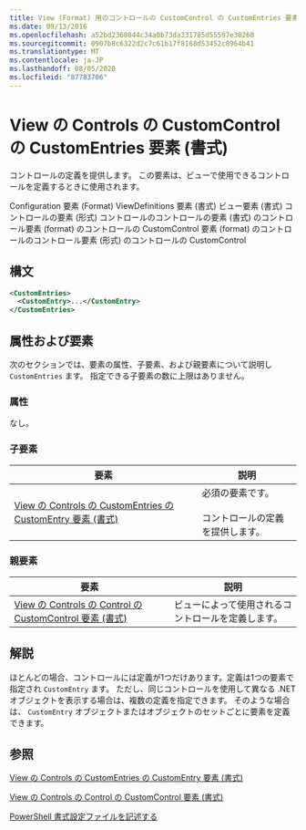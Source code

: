 ```yaml
---
title: View (Format) 用のコントロールの CustomControl の CustomEntries 要素Microsoft Docs
ms.date: 09/13/2016
ms.openlocfilehash: a52bd2368044c34a0b73da331785d55597e30260
ms.sourcegitcommit: 0907b8c6322d2c7c61b17f8168d53452c8964b41
ms.translationtype: MT
ms.contentlocale: ja-JP
ms.lasthandoff: 08/05/2020
ms.locfileid: "87783706"
---
```

# <a name="customentries-element-for-customcontrol-for-controls-for-view-format"></a>View の Controls の CustomControl の CustomEntries 要素 (書式)

コントロールの定義を提供します。 この要素は、ビューで使用できるコントロールを定義するときに使用されます。

Configuration 要素 (Format) ViewDefinitions 要素 (書式) ビュー要素 (書式) コントロールの要素 (形式) コントロールのコントロールの要素 (書式) のコントロール要素 (format) のコントロールの CustomControl 要素 (format) のコントロールのコントロール要素 (形式) のコントロールの CustomControl

## <a name="syntax"></a>構文

```xml
<CustomEntries>
  <CustomEntry>...</CustomEntry>
</CustomEntries>
```

## <a name="attributes-and-elements"></a>属性および要素

次のセクションでは、要素の属性、子要素、および親要素について説明し `CustomEntries` ます。 指定できる子要素の数に上限はありません。

### <a name="attributes"></a>属性

なし。

### <a name="child-elements"></a>子要素

|要素|説明|
|-------------|-----------------|
|[View の Controls の CustomEntries の CustomEntry 要素 (書式)](./customentry-element-for-customentries-for-controls-for-view-format.md)|必須の要素です。<br /><br /> コントロールの定義を提供します。|

### <a name="parent-elements"></a>親要素

|要素|説明|
|-------------|-----------------|
|[View の Controls の Control の CustomControl 要素 (書式)](./customcontrol-element-for-control-for-controls-for-view-format.md)|ビューによって使用されるコントロールを定義します。|

## <a name="remarks"></a>解説

ほとんどの場合、コントロールには定義が1つだけあります。定義は1つの要素で指定され `CustomEntry` ます。 ただし、同じコントロールを使用して異なる .NET オブジェクトを表示する場合は、複数の定義を指定できます。 そのような場合は、 `CustomEntry` オブジェクトまたはオブジェクトのセットごとに要素を定義できます。

## <a name="see-also"></a>参照

[View の Controls の CustomEntries の CustomEntry 要素 (書式)](./customentry-element-for-customentries-for-controls-for-view-format.md)

[View の Controls の Control の CustomControl 要素 (書式)](./customcontrol-element-for-control-for-controls-for-view-format.md)

[PowerShell 書式設定ファイルを記述する](./writing-a-powershell-formatting-file.md)
